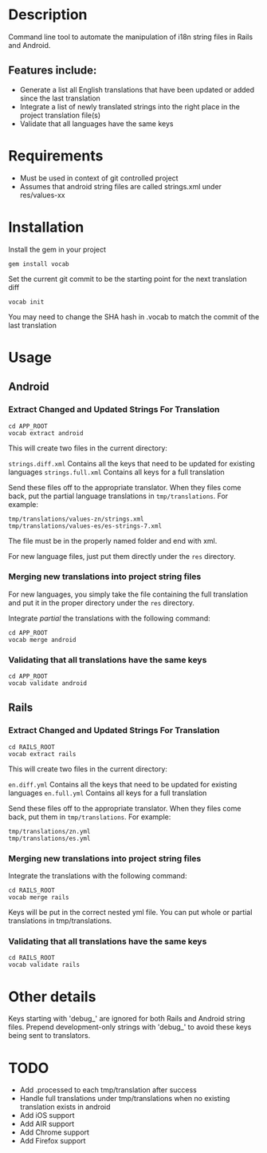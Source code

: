 # Description

Command line tool to automate the manipulation of i18n string files in Rails and Android.

## Features include:

  * Generate a list all English translations that have been updated or added since the last translation
  * Integrate a list of newly translated strings into the right place in the project translation file(s)
  * Validate that all languages have the same keys

# Requirements

  * Must be used in context of git controlled project
  * Assumes that android string files are called strings.xml under res/values-xx

# Installation

Install the gem in your project

    gem install vocab

Set the current git commit to be the starting point for the next translation diff

    vocab init

You may need to change the SHA hash in .vocab to match the commit of the last translation

# Usage

## Android

### Extract Changed and Updated Strings For Translation

    cd APP_ROOT
    vocab extract android

This will create two files in the current directory:

`strings.diff.xml` Contains all the keys that need to be updated for existing languages
`strings.full.xml` Contains all keys for a full translation

Send these files off to the appropriate translator.  When they files come back,
put the partial language translations in `tmp/translations`.  For example:

    tmp/translations/values-zn/strings.xml
    tmp/translations/values-es/es-strings-7.xml

The file must be in the properly named folder and end with xml.

For new language files, just put them directly under the `res` directory.

### Merging new translations into project string files

For new languages, you simply take the file containing the full translation and put
it in the proper directory under the `res` directory.

Integrate _partial_ the translations with the following command:

    cd APP_ROOT
    vocab merge android

### Validating that all translations have the same keys

    cd APP_ROOT
    vocab validate android

## Rails

### Extract Changed and Updated Strings For Translation

    cd RAILS_ROOT
    vocab extract rails

This will create two files in the current directory:

`en.diff.yml` Contains all the keys that need to be updated for existing languages
`en.full.yml` Contains all keys for a full translation

Send these files off to the appropriate translator.  When they files come back,
put them in `tmp/translations`.  For example:

    tmp/translations/zn.yml
    tmp/translations/es.yml

### Merging new translations into project string files

Integrate the translations with the following command:

    cd RAILS_ROOT
    vocab merge rails

 Keys will be put in the correct nested yml file.  You can put whole or partial translations
 in tmp/translations.

### Validating that all translations have the same keys

    cd RAILS_ROOT
    vocab validate rails

# Other details

Keys starting with 'debug_' are ignored for both Rails and Android string files.  Prepend development-only strings
with 'debug_' to avoid these keys being sent to translators.

# TODO

  * Add .processed to each tmp/translation after success
  * Handle full translations under tmp/translations when no existing translation exists in android
  * Add iOS support
  * Add AIR support
  * Add Chrome support
  * Add Firefox support
  